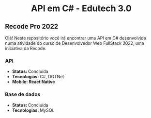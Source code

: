 <div align="center">
    <h1>API em C# - Edutech 3.0</h1>

</div>

<h2>Recode Pro 2022</h2>
<p>Olá! Neste repositório você irá encontrar uma API em C# desenvolvida numa atividade do curso de Desenvolvedor Web FullStack 2022, uma iniciativa da Recode.</p>

<h3>API</h3>
<ul>
    <li><b>Status: </b>Concluída</li>
    <li><b>Tecnologias: </b>C#, DOTNet</li>
    <li><b>Mobile: React Native</b></li>
</ul>

<h3>Base de dados</h3>
<ul>
    <li><b>Status: </b>Concluída</li>
    <li><b>Tecnologias: </b>MySQL</li>
</ul>

